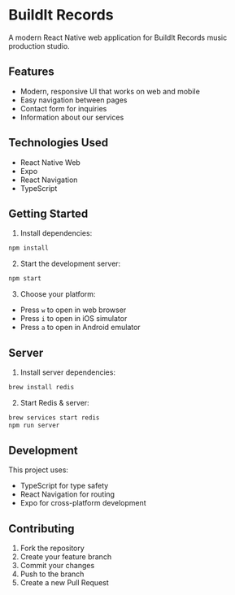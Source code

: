 # BuildIt Records

A modern React Native web application for BuildIt Records music production studio.

## Features

- Modern, responsive UI that works on web and mobile
- Easy navigation between pages
- Contact form for inquiries
- Information about our services

## Technologies Used

- React Native Web
- Expo
- React Navigation
- TypeScript

## Getting Started

1. Install dependencies:
```bash
npm install
```

2. Start the development server:
```bash
npm start
```

3. Choose your platform:
- Press `w` to open in web browser
- Press `i` to open in iOS simulator
- Press `a` to open in Android emulator

## Server

1. Install server dependencies:
```bash
brew install redis
```

2. Start Redis & server:
```bash
brew services start redis 
npm run server
```
## Development

This project uses:
- TypeScript for type safety
- React Navigation for routing
- Expo for cross-platform development

## Contributing

1. Fork the repository
2. Create your feature branch
3. Commit your changes
4. Push to the branch
5. Create a new Pull Request
